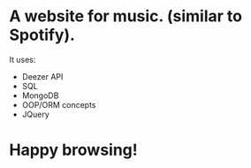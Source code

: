 # A website for music. (similar to Spotify).

It uses:
    <ul>
        <li>Deezer API</li>
        <li>SQL</li>
        <li>MongoDB</li>
        <li>OOP/ORM concepts</li>
        <li>JQuery</li>
    </ul>

# Happy browsing!



